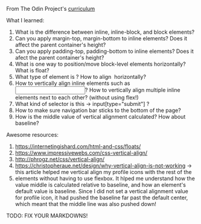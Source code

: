 From The Odin Project's [curriculum](http://www.theodinproject.com/courses/web-development-101/lessons/html-css)

What I learned:

1. What is the difference between inline, inline-block, and block elements?
2. Can you apply margin-top, margin-bottom to inline elements? Does it affect the parent container's height?
3. Can you apply padding-top, padding-bottom to inline elements? Does it afect the parent container's height?
4. What is one way to position/move block-level elements horizontally? What is float?
5. What type of element is <img>? How to align <img> horizontally?
6. How to vertically align inline elements such as <input/>? How to vertically align multiple inline elements next to each other? (without using flex!)
7. What kind of selector is this -> input[type="submit"] ?
8. How to make sure navigation bar sticks to the bottom of the page?
9. How is the middle value of vertical alignment calculated? How about baseline?

Awesome resources:
1. https://internetingishard.com/html-and-css/floats/
2. https://www.impressivewebs.com/css-vertical-align/
3. http://phrogz.net/css/vertical-align/
4. https://christopheraue.net/design/why-vertical-align-is-not-working 
    -> this article helped me vertical align my profile icons with the rest of the <li> elements without having to use flexbox. It hlped me understand how the value middle is calculated relative to baseline, and how an element's default value is baseline. Since I did not set a vertical alignment value for profile icon, it had pushed the baseline far past the default center, which meant that the middle line was also pushed down!

TODO:
FIX YOUR MARKDOWNS!